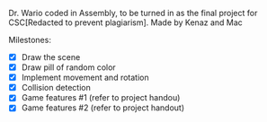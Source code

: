 Dr. Wario coded in Assembly, to be turned in as the final project for CSC[Redacted to prevent plagiarism]. 
Made by Kenaz and Mac

Milestones:
- [x] Draw the scene
- [x] Draw pill of random color
- [x] Implement movement and rotation
- [x] Collision detection
- [x] Game features #1 (refer to project handou)
- [x] Game features #2 (refer to project handout)
